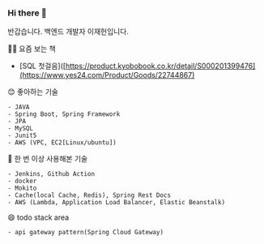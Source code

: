 ### Hi there 👋

반갑습니다. 백엔드 개발자 이재헌입니다.

👨‍💻 요즘 보는 책

- [SQL 첫걸음]([https://product.kyobobook.co.kr/detail/S000201399476](https://www.yes24.com/Product/Goods/22744867)

😊 좋아하는 기술
```
- JAVA 
- Spring Boot, Spring Framework
- JPA
- MySQL 
- Junit5
- AWS (VPC, EC2[Linux/ubuntu])
```

🙂 한 번 이상 사용해본 기술  
```
- Jenkins, Github Action
- docker
- Mokito
- Cache(local Cache, Redis), Spring Rest Docs
- AWS (Lambda, Application Load Balancer, Elastic Beanstalk)  
```

😄 todo stack area
```
- api gateway pattern(Spring Cloud Gateway)
```
